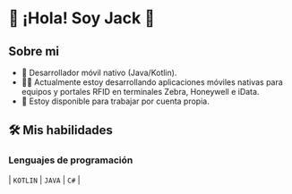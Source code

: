 # 📲 ¡Hola! Soy Jack 👋

## Sobre mi
- 📱 Desarrollador móvil nativo (Java/Kotlin).
- 👨‍💻 Actualmente estoy desarrollando aplicaciones móviles nativas para equipos y portales RFID en terminales Zebra, Honeywell e iData.
- 🤝 Estoy disponible para trabajar por cuenta propia.


## 🛠 Mis habilidades
### Lenguajes de programación
| `KOTLIN` | `JAVA` | `C#` |

<!--
**programadorescs/programadorescs** is a ✨ _special_ ✨ repository because its `README.md` (this file) appears on your GitHub profile.

Here are some ideas to get you started:

- 🔭 I’m currently working on ...
- 🌱 I’m currently learning ...
- 👯 I’m looking to collaborate on ...
- 🤔 I’m looking for help with ...
- 💬 Ask me about ...
- 📫 How to reach me: ...
- 😄 Pronouns: ...
- ⚡ Fun fact: ...
-->
